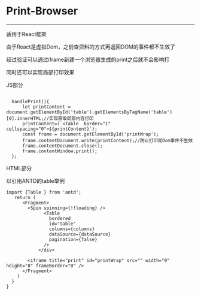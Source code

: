 # Print-Browser
---
适用于React框架

由于React是虚拟Dom，之前查资料的方式再返回DOM的事件都不生效了

经过验证可以通过iframe新建一个浏览器生成的print之后就不会影响打

同时还可以实现局部打印效果

JS部分
```JS

  handlePrint(){
      let printContent =  document.getElementById('table').getElementsByTagName('table')[0].innerHTML;//实现获取局部内容打印
      printContent=(`<table  border="1" cellspacing="0">${printContent}`); 
      const frame = document.getElementById('printWrap');
      frame.contentDocument.write(printContent);//防止打印完Dom事件不生效
      frame.contentDocument.close();
      frame.contentWindow.print();
  };

````

HTML部分

以引用ANTD的table举例
```React
import {Table } from 'antd';
   return (
      <Fragment>
        <Spin spinning={!!loading} />        
              <Table 
                bordered
                id="table"
                columns={columns}
                dataSource={dataSource}
                pagination={false}
              />
            </div>
       
        <iframe title="print" id="printWrap" src="" width="0" height="0" frameBorder="0" />
      </Fragment>
    )
  }
}
```
